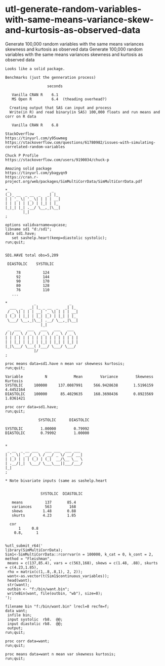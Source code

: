 # utl-generate-random-variables-with-same-means-variance-skew-and-kurtosis-as-observed-data
Generate 100,000 random variables with the same means variances skewness and kurtosis as observed data
    Generate 100,000 random variables with the same means variances skewness and kurtosis as observed data                  
                                                                                                                            
    Looks like a solid package.                                                                                             
                                                                                                                            
    Benchmarks (just the genneration process)                                                                               
                                                                                                                            
                       seconds                                                                                              
                                                                                                                            
       Vanilla CRAN R    6.1                                                                                                
       MS Open R         6.4  (theading overhead?)                                                                          
                                                                                                                            
      Creating output that SAS can input and process                                                                        
      Write(in R) and read binary(in SAS) 100,000 floats and run means and corr on R data                                   
                                                                                                                            
       Vanilla CRAN R    6.8                                                                                                
                                                                                                                            
    StackOverflow                                                                                                           
    https://tinyurl.com/y95uwmeg                                                                                            
    https://stackoverflow.com/questions/61780982/issues-with-simulating-correlated-random-variables                         
                                                                                                                            
    Chuck P Profile                                                                                                         
    https://stackoverflow.com/users/9190034/chuck-p                                                                         
                                                                                                                            
    Amazing solid package                                                                                                   
    https://tinyurl.com/ybagyqn9                                                                                            
    https://cran.r-project.org/web/packages/SimMultiCorrData/SimMultiCorrData.pdf                                           
                                                                                                                            
    *_                   _                                                                                                  
    (_)_ __  _ __  _   _| |_                                                                                                
    | | '_ \| '_ \| | | | __|                                                                                               
    | | | | | |_) | |_| | |_                                                                                                
    |_|_| |_| .__/ \__,_|\__|                                                                                               
            |_|                                                                                                             
    ;                                                                                                                       
                                                                                                                            
    options validvarname=upcase;                                                                                            
    libname sd1 "d:/sd1";                                                                                                   
    data sd1.have;                                                                                                          
       set sashelp.heart(keep=diastolic systolic);                                                                          
    run;quit;                                                                                                               
                                                                                                                            
                                                                                                                            
    SD1.HAVE total obs=5,209                                                                                                
                                                                                                                            
     DIASTOLIC    SYSTOLIC                                                                                                  
                                                                                                                            
         78          124                                                                                                    
         92          144                                                                                                    
         90          170                                                                                                    
         80          128                                                                                                    
         76          110                                                                                                    
       ...                                                                                                                  
                                                                                                                            
    *            _               _                                                                                          
      ___  _   _| |_ _ __  _   _| |_                                                                                        
     / _ \| | | | __| '_ \| | | | __|                                                                                       
    | (_) | |_| | |_| |_) | |_| | |_                                                                                        
     \___/ \__,_|\__| .__/ \__,_|\__|                                                                                       
                    |_|                                                                                                     
     _  ___   ___   ___   ___   ___                                                                                         
    / |/ _ \ / _ \ / _ \ / _ \ / _ \                                                                                        
    | | | | | | | | | | | | | | | | |                                                                                       
    | | |_| | |_| | |_| | |_| | |_| |                                                                                       
    |_|\___/ \___( )___/ \___/ \___/                                                                                        
                 |/                                                                                                         
    ;                                                                                                                       
                                                                                                                            
    proc means data=sd1.have n mean var skewness kurtosis;                                                                  
    run;quit;                                                                                                               
                                                                                                                            
    Variable          N            Mean        Variance        Skewness        Kurtosis                                     
    SYSTOLIC     100000     137.0087991     566.9428638       1.5196159       4.4452164                                     
    DIASTOLIC    100000      85.4029635     168.3698436       0.8923569       1.8361421                                     
                                                                                                                            
    proc corr data=sd1.have;                                                                                                
    run;quit;                                                                                                               
                                                                                                                            
                   SYSTOLIC      DIASTOLIC                                                                                  
                                                                                                                            
    SYSTOLIC        1.00000        0.79992                                                                                  
    DIASTOLIC       0.79992        1.00000                                                                                  
                                                                                                                            
                                                                                                                            
    *                                                                                                                       
     _ __  _ __ ___   ___ ___  ___ ___                                                                                      
    | '_ \| '__/ _ \ / __/ _ \/ __/ __|                                                                                     
    | |_) | | | (_) | (_|  __/\__ \__ \                                                                                     
    | .__/|_|  \___/ \___\___||___/___/                                                                                     
    |_|                                                                                                                     
    ;                                                                                                                       
                                                                                                                            
    * Note bivariate inputs (same as sashelp.heart                                                                          
                                                                                                                            
                                                                                                                            
                    SYSTOLIC  DIASTOLIC                                                                                     
                                                                                                                            
       means          137       85.4                                                                                        
       variances      563        168                                                                                        
       skews         1.48       0.88                                                                                        
       skurts        4.23       1.85                                                                                        
                                                                                                                            
      cor                                                                                                                   
          1     0.8                                                                                                         
        0.8,      1                                                                                                         
                                                                                                                            
                                                                                                                            
    %utl_submit_r64('                                                                                                       
    library(SimMultiCorrData);                                                                                              
    Sim1<-SimMultiCorrData::rcorrvar(n = 100000, k_cat = 0, k_cont = 2, method = "Fleishman",                               
     means = c(137,85.4), vars = c(563,168), skews = c(1.48, .88), skurts = c(4.23,1.85),                                   
     rho = matrix(c(1,.8,.8,1), 2, 2));                                                                                     
     want<-as.vector(t(Sim1$continuous_variables));                                                                         
     head(want);                                                                                                            
     str(want);                                                                                                             
     outbin <- "f:/bin/want.bin";                                                                                           
     writeBin(want, file(outbin, "wb"), size=8);                                                                            
    ');                                                                                                                     
                                                                                                                            
    filename bin "f:/bin/want.bin" lrecl=8 recfm=f;                                                                         
    data want;                                                                                                              
     infile bin;                                                                                                            
     input systolic  rb8.  @@;                                                                                              
     input diastolic rb8.  @@;                                                                                              
     output;                                                                                                                
    run;quit;                                                                                                               
                                                                                                                            
    proc corr data=want;                                                                                                    
    run;quit;                                                                                                               
                                                                                                                            
    proc means data=want n mean var skewness kurtosis;                                                                      
    run;quit;                                                                                                               
                                                                                                                            
